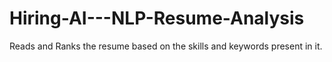 # Hiring-AI---NLP-Resume-Analysis
Reads and Ranks the resume based on the skills and keywords present in it.
